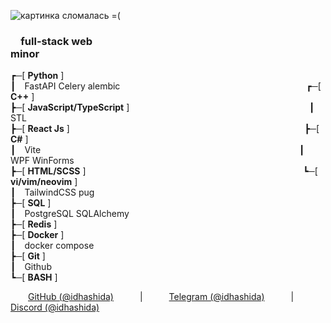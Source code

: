 ![картинка сломалась =(](https://i.imgur.com/fETQyjG.png)
### &emsp;full-stack web&emsp;&emsp;&emsp;&emsp;&emsp;&emsp;&emsp;&emsp;&emsp;&emsp;&emsp;&emsp;&emsp;&emsp;&emsp;&emsp;&emsp;&emsp;&emsp;&emsp;minor <br>
┏─[ **Python** ]<br>
┃&emsp;FastAPI Celery alembic &emsp;&emsp;&emsp;&emsp;&emsp;&emsp;&emsp;&emsp;&emsp;&emsp;&emsp;&emsp;&emsp;&emsp;&emsp;&emsp;&emsp;&emsp;&emsp;&emsp;&emsp;┏─[ **C++** ] <br>
┣─[ **JavaScript/TypeScript** ]&emsp;&emsp;&emsp;&emsp;&emsp;&emsp;&emsp;&emsp;&emsp;&emsp;&emsp;&emsp;&emsp;&emsp;&emsp;&emsp;&emsp;&emsp;&emsp;&emsp;&nbsp;&nbsp;┃&emsp;STL <br>
┣─[ **React Js** ]&emsp;&emsp;&emsp;&emsp;&emsp;&emsp;&emsp;&emsp;&emsp;&emsp;&emsp;&emsp;&emsp;&emsp;&emsp;&emsp;&emsp;&emsp;&emsp;&emsp;&emsp;&emsp;&emsp;&emsp;&emsp;&emsp;&nbsp;&nbsp;&nbsp;┣─[ **C#** ] <br>
┃&emsp;Vite&emsp;&emsp;&emsp;&emsp;&emsp;&emsp;&emsp;&emsp;&emsp;&emsp;&emsp;&emsp;&emsp;&emsp;&emsp;&emsp;&emsp;&emsp;&emsp;&emsp;&emsp;&emsp;&emsp;&emsp;&emsp;&emsp;&emsp;&emsp;&emsp;&nbsp;&nbsp;┃&emsp;WPF WinForms <br>
┣─[ **HTML/SCSS** ]&emsp;&emsp;&emsp;&emsp;&emsp;&emsp;&emsp;&emsp;&emsp;&emsp;&emsp;&emsp;&emsp;&emsp;&emsp;&emsp;&emsp;&emsp;&emsp;&emsp;&emsp;&emsp;&emsp;&emsp;&nbsp;&nbsp;&nbsp;┗─[ **vi/vim/neovim** ] <br>
┃&emsp;TailwindCSS pug <br>
┣─[ **SQL** ] <br>
┃&emsp;PostgreSQL SQLAlchemy<br>
┣─[ **Redis** ] <br>
┣─[ **Docker** ] <br>
┃&emsp;docker compose <br>
┣─[ **Git** ] <br>
┃&emsp;Github <br>
┗─[ **BASH** ] <br>

&emsp;&emsp;[GitHub (@idhashida)](https://github.com/idhashida)&emsp;&emsp;&emsp;|&emsp;&emsp;&emsp;[Telegram (@idhashida)](https://t.me/idhashida)&emsp;&emsp;&emsp;|&emsp;&emsp;&emsp;[Discord (@idhashida)](https://discordapp.com/users/517293553555079171)
